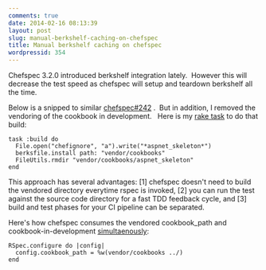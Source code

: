 ```yaml
---
comments: true
date: 2014-02-16 08:13:39
layout: post
slug: manual-berkshelf-caching-on-chefspec
title: Manual berkshelf caching on chefspec
wordpressid: 354
---
```


Chefspec 3.2.0 introduced berkshelf integration lately.  However this will
decrease the test speed as chefspec will setup and teardown berkshelf all the
time.  

Below is a snipped to similar
[chefspec#242](https://github.com/sethvargo/chefspec/issues/242) .  But in
addition, I removed the vendoring of the cookbook in development.   Here is my
[rake task](https://github.com/aespinosa/aspnet_skeleton/blob/master/Rakefile#L9-L13)
to do that build:

    task :build do
      File.open("chefignore", "a").write("*aspnet_skeleton*")
      berksfile.install path: "vendor/cookbooks"
      FileUtils.rmdir "vendor/cookbooks/aspnet_skeleton"
    end

This approach has several advantages: [1] chefspec doesn't need to build the
vendored directory everytime rspec is invoked, [2] you can run the test against
the source code directory for a fast TDD feedback cycle, and [3]  build and test
phases for your CI pipeline can be separated.

Here's how chefspec consumes the vendored cookbook_path and
cookbook-in-development
[simultaenously](https://github.com/aespinosa/aspnet_skeleton/blob/master/spec/default_spec.rb#L6):

    RSpec.configure do |config|
      config.cookbook_path = %w(vendor/cookbooks ../)
    end
